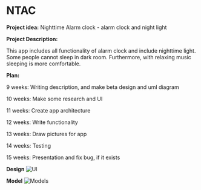 # NTAC
**Project idea:** 
Nighttime Alarm clock - alarm clock and night light

**Project Description:** 

This app includes all functionality of alarm clock and include nighttime light. Some people cannot sleep in dark room. Furthermore, with relaxing music sleeping is more comfortable.

**Plan:**

9 weeks: Writing description, and make beta design and uml diagram

10 weeks: Make some research and UI

11 weeks: Create app architecture

12 weeks: Write functionality

13 weeks: Draw pictures for app

14 weeks: Testing

15 weeks: Presentation and fix bug, if it exists


**Design**
![UI](http:///https://github.com/Bekaryss/NTAC/NTAC.jpg "NTAC")

**Model**
![Models](http:///https://github.com/Bekaryss/NTAC/models.jpg "Models")
